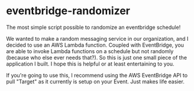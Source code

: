 # eventbridge-randomizer
The most simple script possible to randomize an eventbridge schedule!

We wanted to make a random messaging service in our organization, and I decided to use an AWS Lambda function. 
Coupled with EventBridge, you are able to invoke Lambda functions on a schedule but not randomly (because who else ever needs that?).
So this is just one small piece of the application I built. I hope this is helpful or at least entertaining to you.

If you're going to use this, I recommend using the AWS EventBridge API to pull "Target" as it currently is setup on your Event. Just makes life easier.
